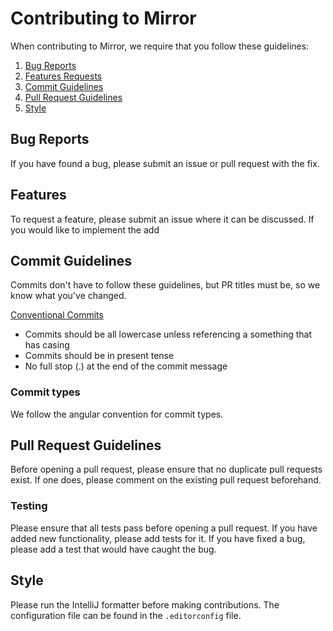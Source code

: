 # Contributing to Mirror

When contributing to Mirror, we require that you follow these guidelines:

1. [Bug Reports](#bug-reports)
2. [Features Requests](#features)
3. [Commit Guidelines](#commit-guidelines)
4. [Pull Request Guidelines](#pull-request-guidelines)
5. [Style](#style)

## Bug Reports

If you have found a bug, please submit an issue or pull request with the fix.

## Features

To request a feature, please submit an issue where it can be discussed. If you would like to
implement the add

## Commit Guidelines

Commits don't have to follow these guidelines, but PR titles must be, so we know what you've 
changed.

[Conventional Commits](https://www.conventionalcommits.org/en/v1.0.0/)

- Commits should be all lowercase unless referencing a something that has casing
- Commits should be in present tense
- No full stop (.) at the end of the commit message

### Commit types

We follow the angular convention for commit types.

## Pull Request Guidelines

Before opening a pull request, please ensure that no duplicate pull requests exist. If one does,
please comment on the existing pull request beforehand.

### Testing

Please ensure that all tests pass before opening a pull request. If you have added new 
functionality, please add tests for it. If you have fixed a bug, please add a test that would have 
caught the bug.

## Style

Please run the IntelliJ formatter before making contributions. The configuration file can be found
in the `.editorconfig` file.